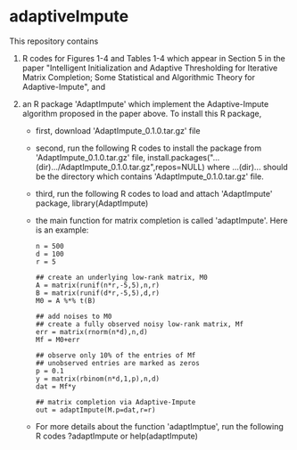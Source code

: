 # adaptiveImpute

This repository contains 

1) R codes for Figures 1-4 and Tables 1-4 which appear in Section 5 in the paper "Intelligent Initialization and Adaptive Thresholding for Iterative Matrix Completion; Some Statistical and Algorithmic Theory for Adaptive-Impute", and

2) an R package 'AdaptImpute' which implement the Adaptive-Impute algorithm proposed in the paper above. To install this R package, 

    - first, download 'AdaptImpute_0.1.0.tar.gz' file
    - second, run the following R codes to install the package from 'AdaptImpute_0.1.0.tar.gz' file,
          install.packages("...(dir).../AdaptImpute_0.1.0.tar.gz",repos=NULL)
      where ...(dir)... should be the directory which contains 'AdaptImpute_0.1.0.tar.gz' file.
    - third, run the following R codes to load and attach 'AdaptImpute' package,
          library(AdaptImpute)
    - the main function for matrix completion is called 'adaptImpute'. Here is an example: 
    
          n = 500
          d = 100
          r = 5
          
          ## create an underlying low-rank matrix, M0
          A = matrix(runif(n*r,-5,5),n,r)
          B = matrix(runif(d*r,-5,5),d,r)
          M0 = A %*% t(B)
          
          ## add noises to M0
          ## create a fully observed noisy low-rank matrix, Mf
          err = matrix(rnorm(n*d),n,d)
          Mf = M0+err
          
          ## observe only 10% of the entries of Mf
          ## unobserved entries are marked as zeros
          p = 0.1
          y = matrix(rbinom(n*d,1,p),n,d)
          dat = Mf*y
          
          ## matrix completion via Adaptive-Impute
          out = adaptImpute(M.p=dat,r=r)

    - For more details about the function 'adaptImptue', run the following R codes
          ?adaptImpute
      or
          help(adaptImpute)
